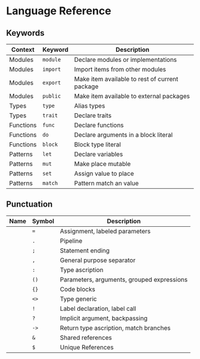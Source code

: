 # Language Reference

## Keywords

| Context   | Keyword  | Description                                    |
| --------- | -------- | ---------------------------------------------- |
| Modules   | `module` | Declare modules or implementations             |
| Modules   | `import` | Import items from other modules                |
| Modules   | `export` | Make item available to rest of current package |
| Modules   | `public` | Make item available to external packages       |
| Types     | `type`   | Alias types                                    |
| Types     | `trait`  | Declare traits                                 |
| Functions | `func`   | Declare functions                              |
| Functions | `do`     | Declare arguments in a block literal           |
| Functions | `block`  | Block type literal                             |
| Patterns  | `let`    | Declare variables                              |
| Patterns  | `mut`    | Make place mutable                             |
| Patterns  | `set`    | Assign value to place                          |
| Patterns  | `match`  | Pattern match an value                         |

## Punctuation

| Name | Symbol | Description                                |
| ---- | ------ | ------------------------------------------ |
|      | `=`    | Assignment, labeled parameters             |
|      | `.`    | Pipeline                                   |
|      | `;`    | Statement ending                           |
|      | `,`    | General purpose separator                  |
|      | `:`    | Type ascription                            |
|      | `()`   | Parameters, arguments, grouped expressions |
|      | `{}`   | Code blocks                                |
|      | `<>`   | Type generic                               |
|      | `!`    | Label declaration, label call              |
|      | `?`    | Implicit argument, backpassing             |
|      | `->`   | Return type ascription, match branches     |
|      | `&`    | Shared references                          |
|      | `$`    | Unique References                          |
